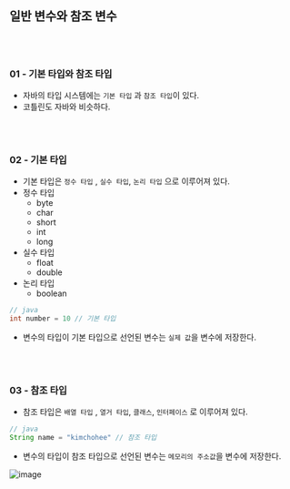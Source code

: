 ## 일반 변수와 참조 변수

<br></br>

### 01 - 기본 타입와 참조 타입

- 자바의 타입 시스템에는 `기본 타입` 과 `참조 타입`이 있다.
- 코틀린도 자바와 비슷하다.

<br></br>

### 02 - 기본 타입

- 기본 타입은 `정수 타입` , `실수 타입`, `논리 타입` 으로 이루어져 있다.
- 정수 타입
  - byte
  - char
  - short
  - int
  - long
- 실수 타입
  - float
  - double
- 논리 타입
  - boolean
~~~java
// java
int number = 10 // 기본 타입
~~~
- 변수의 타입이 기본 타입으로 선언된 변수는 `실제 값`을 변수에 저장한다.

<br></br>

### 03 - 참조 타입

- 참조 타입은 `배열 타입` , `열거 타입`, `클래스`, `인터페이스` 로 이루어져 있다.
~~~java
// java
String name = "kimchohee" // 참조 타입
~~~
- 변수의 타입이 참조 타입으로 선언된 변수는 `메모리의 주소값`을 변수에 저장한다.

![image](https://user-images.githubusercontent.com/31889335/140076505-7b395d10-a5e8-4f15-8b43-75ffd8982774.png)

<br></br>